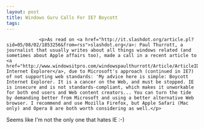 ```yaml
---
layout: post
title: Windows Guru Calls For IE7 Boycott
tags:
---
```



                <p>As read on <a href="http://it.slashdot.org/article.pl?sid=05/08/02/1853256&from=rss">slashdot.org</a>: Paul Thurrott, a journalist that usually writes about all things windows related (and sometimes about Apple affairs too), made a call in a recent article to <a href="http://www.windowsitpro.com/windowspaulthurrott/Article/ArticleID/47208/windowspaulthurrott_47208.html">boycott Internet Explorer</a>, due to Microsoft's approach (continued in IE7) of not supporting web standards: 'My advice here is simple: Boycott Internet Explorer. It is a cancer on the Web, and must be stopped. IE is insecure and is not standards-compliant, which makes it unworkable for both end users and Web content creators... You can turn the tide by demanding better from Microsoft and using a better alternative Web browser. I recommend and use Mozilla Firefox, but Apple Safari (Mac only) and Opera 8 are both worth considering as well.</p>
<p>Seems like I'm not the only one that hates IE :-)</p>
